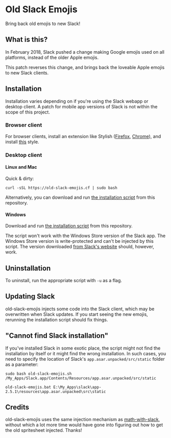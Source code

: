 # Old Slack Emojis

Bring back old emojis to new Slack!

## What is this?
In February 2018, Slack pushed a change making Google emojis used on all platforms, instead of the older Apple emojis.

This patch reverses this change, and brings back the loveable Apple emojis to new Slack clients.

## Installation
Installation varies depending on if you're using the Slack webapp or desktop client. A patch for mobile app versions of Slack is not
within the scope of this project.

### Browser client

For browser clients, install an extension like Stylish ([Firefox](https://addons.mozilla.org/en-US/firefox/addon/stylish/),
[Chrome](https://chrome.google.com/webstore/detail/stylish-custom-themes-for/fjnbnpbmkenffdnngjfgmeleoegfcffe?hl=en)),
and install [this](https://userstyles.org/styles/157593/slack-blob-emojis) style.

### Desktop client
#### Linux and Mac
Quick & dirty:

```shell
curl -sSL https://old-slack-emojis.cf | sudo bash
```

Alternatively, you can download and run
[the installation script](https://raw.githubusercontent.com/stolksdorf/old-slack-emojis/master/old-slack-emojis.sh) from this repository.

#### Windows
Download and run [the installation script](https://raw.githubusercontent.com/stolksdorf/old-slack-emojis/master/old-slack-emojis.bat)
from this repository.

The script won't work with the Windows Store version of the Slack app. The Windows Store version is write-protected and can't be
injected by this script. The version downloaded [from Slack's website](https://slack.com/downloads/windows)
should, however, work.

## Uninstallation
To uninstall, run the appropriate script with `-u` as a flag.

## Updating Slack
old-slack-emojis injects some code into the Slack client, which may be overwritten when Slack updates. If you start seeing the new
emojis, rerunning the installation script should fix things.

## "Cannot find Slack installation"

If you've installed Slack in some exotic place, the script might not find the installation by itself or it might find the
wrong installation. In such cases, you need to specify the location of Slack's `app.asar.unpacked/src/static` folder as a parameter:

```shell
sudo bash old-slack-emojis.sh /My_Apps/Slack.app/Contents/Resources/app.asar.unpacked/src/static
```

```shell
old-slack-emojis.bat E:\My_Apps\slack\app-2.5.1\resources\app.asar.unpacked\src\static
```

## Credits
old-slack-emojis uses the same injection mechanism as [math-with-slack](https://github.com/fsavje/math-with-slack), without which
a lot more time would have gone into figuring out how to get the old spritesheet injected. Thanks!
